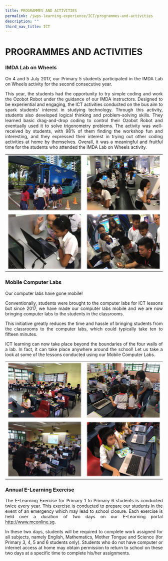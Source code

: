 ```yaml
---
title: PROGRAMMES AND ACTIVITIES
permalink: /jwps-learning-experience/ICT/programmes-and-activities
description: ""
third_nav_title: ICT
---
```

# PROGRAMMES AND ACTIVITIES

### IMDA Lab on Wheels

<p style="text-align: justify;">On 4 and 5 July 2017, our Primary 5 students participated in the IMDA Lab on Wheels activity for the second consecutive year.</p>

<p style="text-align: justify;">This year, the students had the opportunity to try simple coding and work the Ozobot Robot under the guidance of our IMDA instructors. Designed to be experiential and engaging, the ICT activities conducted on the bus aim to spark students' interest in studying technology. Through this activity, students also developed logical thinking and problem-solving skills. They learned basic drag-and-drop coding to control their Ozobot Robot and eventually used it to solve trigonometry problems. The activity was well-received by students, with 98% of them finding the workshop fun and interesting, and they expressed their interest in trying out other coding activities at home by themselves. Overall, it was a meaningful and fruitful time for the students who attended the IMDA Lab on Wheels activity.</p>
  
|   |   |
|:-:|---|
| ![](/images/JWPS%20LEARNING%20EXPERIENCE/ICT/PROGRAMMES%20AND%20ACTIVITIES/IMDA%20(1).png)  |![](/images/JWPS%20LEARNING%20EXPERIENCE/ICT/PROGRAMMES%20AND%20ACTIVITIES/IMDA%20(2).png)   |
| ![](/images/JWPS%20LEARNING%20EXPERIENCE/ICT/PROGRAMMES%20AND%20ACTIVITIES/IMDA%20(3).png)  | ![](/images/JWPS%20LEARNING%20EXPERIENCE/ICT/PROGRAMMES%20AND%20ACTIVITIES/IMDA%20(4).png)  |


### Mobile Computer Labs  


Our computer labs have gone mobile!

<p style="text-align: justify;">Conventionally, students were brought to the computer labs for ICT lessons but since 2017, we have made our computer labs mobile and we are now bringing computer labs to the students in the classrooms.</p>

<p style="text-align: justify;">This initiative greatly reduces the time and hassle of bringing students from the classrooms to the computer labs, which could typically take ten to fifteen minutes.</p>

<p style="text-align: justify;">ICT learning can now take place beyond the boundaries of the four walls of a lab. In fact, it can take place anywhere around the school! Let us take a look at some of the lessons conducted using our Mobile Computer Labs.</p>

|   |   |
|:-:|---|
| ![](/images/JWPS%20LEARNING%20EXPERIENCE/ICT/PROGRAMMES%20AND%20ACTIVITIES/Mobile%20Computer%20Labs%20(1).png)  |  ![](/images/JWPS%20LEARNING%20EXPERIENCE/ICT/PROGRAMMES%20AND%20ACTIVITIES/Mobile%20Computer%20Labs%20(2).png)  |
| ![](/images/JWPS%20LEARNING%20EXPERIENCE/ICT/PROGRAMMES%20AND%20ACTIVITIES/Mobile%20Computer%20Labs%20(3).png)   |  ![](/images/JWPS%20LEARNING%20EXPERIENCE/ICT/PROGRAMMES%20AND%20ACTIVITIES/Mobile%20Computer%20Labs%20(4).png)  |

### Annual E-Learning Exercise

<p style="text-align: justify;">The E-Learning Exercise for Primary 1 to Primary 6 students is conducted twice every year. This exercise is conducted to prepare our students in the event of an emergency which may lead to school closure. Each exercise is held over a duration of two days on our E-Learning portal <a href="http://www.mconline.sg">http://www.mconline.sg</a>.</p>

<p style="text-align: justify;">In these two days, students will be required to complete work assigned for all subjects, namely English, Mathematics, Mother Tongue and Science (for Primary 3, 4, 5 and 6 students only). Students who do not have computer or internet access at home may obtain permission to return to school on these two days at a specific time to complete his/her assignments.</p>